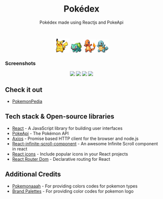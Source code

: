 <h1 align="center">Pokédex</h1>
<p align="center">  
Pokédex made using Reactjs and PokeApi
</p>
</br>
<p align="center">
<img src="https://raw.githubusercontent.com/PokeAPI/sprites/master/sprites/pokemon/versions/generation-v/black-white/animated/25.gif" />
<img src="https://raw.githubusercontent.com/PokeAPI/sprites/master/sprites/pokemon/versions/generation-v/black-white/animated/1.gif" />
<img src="https://raw.githubusercontent.com/PokeAPI/sprites/master/sprites/pokemon/versions/generation-v/black-white/animated/4.gif" />
<img src="https://raw.githubusercontent.com/PokeAPI/sprites/master/sprites/pokemon/versions/generation-v/black-white/animated/7.gif" />
</p>

### Screenshots
<p align="center">
  <img src="https://user-images.githubusercontent.com/52043419/119086981-f6abad80-ba23-11eb-8464-dc3b6fb4f1a6.png" width="700px"/>
  <img src="https://user-images.githubusercontent.com/52043419/119086984-f7dcda80-ba23-11eb-80c2-4e9a2d908069.png" width="700px"/>
  <img src="https://user-images.githubusercontent.com/52043419/119086985-f7dcda80-ba23-11eb-8545-ec36831746fb.png" width="700px"/>
  <img src="https://user-images.githubusercontent.com/52043419/119086974-f4495380-ba23-11eb-96b9-5a894eddacfd.png" width="700px"/> 
</p>

## Check it out
- [PokemonPedia](https://pokemonpedia.netlify.app/)

## Tech stack & Open-source libraries
- [React](https://github.com/facebook/react/) - A JavaScript library for building user interfaces
- [PokeApi](https://github.com/PokeAPI/pokeapi) - The Pokémon API
- [Axios](https://github.com/axios/axios) - Promise based HTTP client for the browser and node.js
- [React-infinite-scroll-component](https://github.com/ankeetmaini/react-infinite-scroll-component) - An awesome Infinite Scroll component in react
- [React icons](https://github.com/react-icons/react-icons) - Include popular icons in your React projects 
- [React Router Dom](https://github.com/ReactTraining/react-router) - Declarative routing for React

## Additional Credits
- [Pokemonaaah](http://www.pokemonaaah.net/artsyfartsy/colordex/) - For providing colors codes for pokemon types
- [Brand Palettes](https://brandpalettes.com/pokemon-color-codes/) - For providing color codes for pokemon logo
